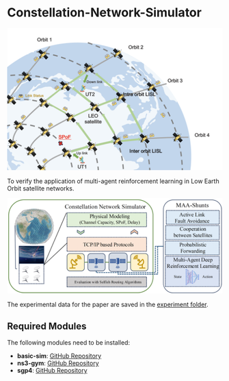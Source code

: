 # Constellation-Network-Simulator

![image](https://github.com/Cinnnamon-Boy/Constellation-Network-Simulator/blob/main/multi-path.png)

To verify the application of multi-agent reinforcement learning in Low Earth Orbit satellite networks.

![image](https://github.com/Cinnnamon-Boy/Constellation-Network-Simulator/blob/main/frame.png)

The experimental data for the paper are saved in the [experiment folder](https://github.com/Cinnnamon-Boy/Constellation-Network-Simulator/tree/main/experiment).

## Required Modules

The following modules need to be installed:

- **basic-sim**: [GitHub Repository](https://github.com/snkas/basic-sim)
- **ns3-gym**: [GitHub Repository](https://github.com/tkn-tub/ns3-gym)
- **sgp4**: [GitHub Repository](https://github.com/dnwrnr/sgp4)
